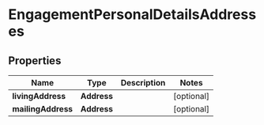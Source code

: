 

# EngagementPersonalDetailsAddresses


## Properties

| Name | Type | Description | Notes |
|------------ | ------------- | ------------- | -------------|
|**livingAddress** | **Address** |  |  [optional] |
|**mailingAddress** | **Address** |  |  [optional] |



